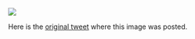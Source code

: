 [![](/guides/sli-slo-sla.jpeg)](/guides/sli-slo-sla.jpeg)

Here is the [original tweet](https://twitter.com/kamranahmedse/status/1421778722865229824) where this image was posted.
